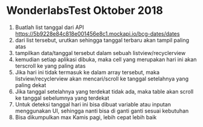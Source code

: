 # WonderlabsTest Oktober 2018

1. Buatlah list tanggal dari API https://5b9228e84c818e001456e8c1.mockapi.io/bcg-dates/dates 
2. dari list tersebut, urutkan sehingga tanggal terbaru akan tampil paling atas 
3. tampilkan data/tanggal tersebut dalam sebuah listview/recyclerview  
4. kemudian setiap aplikasi dibuka, maka cell yang merupakan hari ini akan terscroll ke yang paling atas 
5. Jika hari ini tidak termasuk ke dalam array tersebut, maka listview/recyclerview akan mencari/scroll ke tanggal setelahnya yang paling dekat 
6. Jika tanggal setelahnya yang terdekat tidak ada, maka table akan scroll ke tanggal sebelumnya yang terdekat 
7. Untuk deteksi tanggal hari ini bisa dibuat variable atau inputan menggunakan UI, sehingga nanti bisa di ganti ganti sesuai kebutuhan 
8. Bisa dikumpulkan max Kamis pagi, lebih cepat lebih baik
